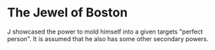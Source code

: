 # The Jewel of Boston
J showcased the power to mold himself into a given targets "perfect person". It is assumed that he also has some other secondary powers.
